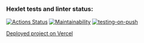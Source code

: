 ### Hexlet tests and linter status:

[![Actions Status](https://github.com/AlexAven/frontend-project-11/actions/workflows/hexlet-check.yml/badge.svg)](https://github.com/AlexAven/frontend-project-11/actions)
[![Maintainability](https://api.codeclimate.com/v1/badges/c0d22ef9f7b06e0e205b/maintainability)](https://codeclimate.com/github/AlexAven/frontend-project-11/maintainability)
[![testing-on-push](https://github.com/AlexAven/frontend-project-11/actions/workflows/testing-on-push.yml/badge.svg?branch=main)](https://github.com/AlexAven/frontend-project-11/actions/workflows/testing-on-push.yml)

[Deployed project on Vercel](https://frontend-project-11-lime-psi.vercel.app)
